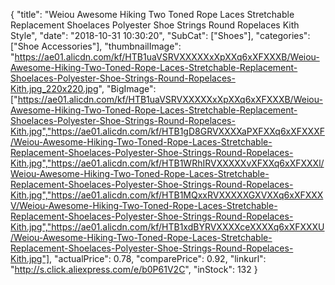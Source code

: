 {
	"title": "Weiou Awesome Hiking Two Toned Rope Laces Stretchable Replacement Shoelaces Polyester Shoe Strings Round Ropelaces Kith Style",
	"date": "2018-10-31 10:30:20",
	"SubCat": ["Shoes"],
	"categories": ["Shoe Accessories"],
	"thumbnailImage": "https://ae01.alicdn.com/kf/HTB1uaVSRVXXXXXxXpXXq6xXFXXXB/Weiou-Awesome-Hiking-Two-Toned-Rope-Laces-Stretchable-Replacement-Shoelaces-Polyester-Shoe-Strings-Round-Ropelaces-Kith.jpg_220x220.jpg",
	"BigImage": ["https://ae01.alicdn.com/kf/HTB1uaVSRVXXXXXxXpXXq6xXFXXXB/Weiou-Awesome-Hiking-Two-Toned-Rope-Laces-Stretchable-Replacement-Shoelaces-Polyester-Shoe-Strings-Round-Ropelaces-Kith.jpg","https://ae01.alicdn.com/kf/HTB1gD8GRVXXXXaPXFXXq6xXFXXXF/Weiou-Awesome-Hiking-Two-Toned-Rope-Laces-Stretchable-Replacement-Shoelaces-Polyester-Shoe-Strings-Round-Ropelaces-Kith.jpg","https://ae01.alicdn.com/kf/HTB1WRhIRVXXXXXvXFXXq6xXFXXXl/Weiou-Awesome-Hiking-Two-Toned-Rope-Laces-Stretchable-Replacement-Shoelaces-Polyester-Shoe-Strings-Round-Ropelaces-Kith.jpg","https://ae01.alicdn.com/kf/HTB1MQxxRVXXXXXGXVXXq6xXFXXXV/Weiou-Awesome-Hiking-Two-Toned-Rope-Laces-Stretchable-Replacement-Shoelaces-Polyester-Shoe-Strings-Round-Ropelaces-Kith.jpg","https://ae01.alicdn.com/kf/HTB1xdBYRVXXXXceXXXXq6xXFXXXU/Weiou-Awesome-Hiking-Two-Toned-Rope-Laces-Stretchable-Replacement-Shoelaces-Polyester-Shoe-Strings-Round-Ropelaces-Kith.jpg"],
	"actualPrice": 0.78,
	"comparePrice": 0.92,
	"linkurl": "http://s.click.aliexpress.com/e/b0P61V2C",
	"inStock": 132
}
